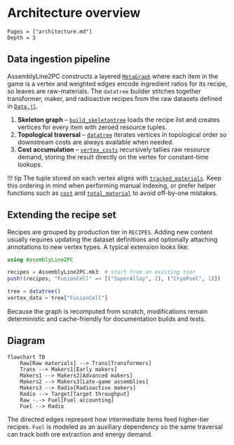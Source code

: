 # Architecture overview

```@contents
Pages = ["architecture.md"]
Depth = 3
```

## Data ingestion pipeline

AssemblyLine2PC constructs a layered [`MetaGraph`](https://juliagraphs.org/MetaGraphsNext.jl/stable/)
where each item in the game is a vertex and weighted edges encode ingredient ratios for its recipe, so leaves are raw-materials.
The `datatree` builder stitches together transformer, maker, and radioactive recipes
from the raw datasets defined in [`Data.jl`](https://github.com/LauraBMo/AssemblyLine2PC.jl/blob/main/src/Data.jl).

1. **Skeleton graph** – [`build_skeletontree`](@ref) loads the recipe list and
   creates vertices for every item with zeroed resource tuples.
2. **Topological traversal** – [`datatree`](@ref) iterates vertices in
   topological order so downstream costs are always available when needed.
3. **Cost accumulation** – [`vertex_costs`](@ref) recursively tallies raw
   resource demand, storing the result directly on the vertex for constant-time
   lookups.

!!! tip
    The tuple stored on each vertex aligns with [`tracked_materials`](@ref).
    Keep this ordering in mind when performing manual indexing, or prefer helper
    functions such as [`cost`](@ref) and [`total_material`](@ref) to avoid
    off-by-one mistakes.

## Extending the recipe set

Recipes are grouped by production tier in `RECIPES`. Adding new content usually
requires updating the dataset definitions and optionally attaching annotations to
new vertex types. A typical extension looks like:

```julia
using AssemblyLine2PC

recipes = AssemblyLine2PC.mk3  # start from an existing tier
push!(recipes, "FusionCell" => [("SuperAlloy", 2), ("CryoFuel", 1)])

tree = datatree()
vertex_data = tree["FusionCell"]
```

Because the graph is recomputed from scratch, modifications remain deterministic
and cache-friendly for documentation builds and tests.

## Diagram

```mermaid
flowchart TB
    Raw[Raw materials] --> Trans[Transformers]
    Trans --> Makers1[Early makers]
    Makers1 --> Makers2[Advanced makers]
    Makers2 --> Makers3[Late-game assemblies]
    Makers3 --> Radio[Radioactive makers]
    Radio --> Target[Target throughput]
    Raw -.-> Fuel[Fuel accounting]
    Fuel --> Radio
```

The directed edges represent how intermediate items feed higher-tier recipes.
`Fuel` is modeled as an auxiliary dependency so the same traversal can track both
ore extraction and energy demand.
